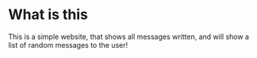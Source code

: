# What is this
This is a simple website, that shows all messages written, and will show a list of random messages to the user! 
